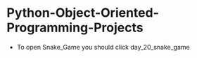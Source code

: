 # Python-Object-Oriented-Programming-Projects
* To open Snake_Game you should click day_20_snake_game

